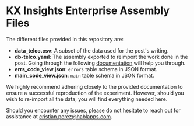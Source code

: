 # KX Insights Enterprise Assembly Files

The different files provided in this repository are:

- **data_telco.csv**: A subset of the data used for the post's writing.
- **db-telco.yaml**: The assembly exported to reimport the work done in the post. Going through the following [documentation](https://code.kx.com/insights/1.8/enterprise/packaging/quickstart.html) will help you through.
- **errs_code_view.json**: `errors` table schema in JSON format.
- **main_code_view.json**: `main` table schema in JSON format.


We highly recommend adhering closely to the provided documentation to ensure a successful reproduction of the experiment. However, should you wish to re-import all the data, you will find everything needed here.

Should you encounter any issues, please do not hesitate to reach out for assistance at cristian.perez@hablapps.com.
